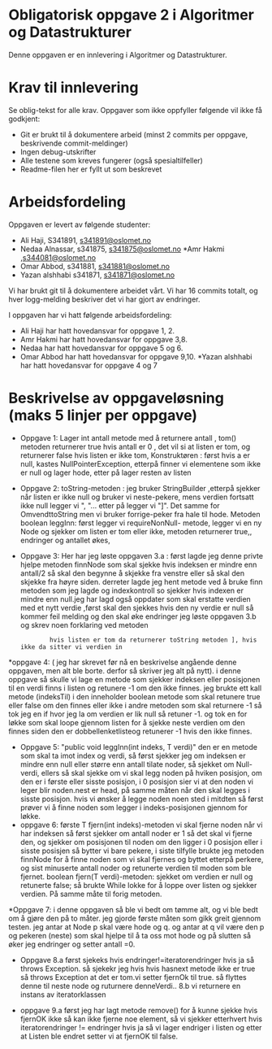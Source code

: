 # Obligatorisk oppgave 2 i Algoritmer og Datastrukturer

Denne oppgaven er en innlevering i Algoritmer og Datastrukturer. 

# Krav til innlevering

Se oblig-tekst for alle krav. Oppgaver som ikke oppfyller følgende vil ikke få godkjent:

* Git er brukt til å dokumentere arbeid (minst 2 commits per oppgave, beskrivende commit-meldinger)	
* Ingen debug-utskrifter
* Alle testene som kreves fungerer (også spesialtilfeller)
* Readme-filen her er fyllt ut som beskrevet

# Arbeidsfordeling

Oppgaven er levert av følgende studenter:
* Ali Haji, S341891, s341891@oslomet.no
* Nedaa Alnassar, s341875, s341875@oslomet.no
*Amr Hakmi ,s344081@oslomet.no
* Omar Abbod, s341881, s341881@oslomet.no
* Yazan alshhabi s341871, s341871@oslomet.no

Vi har brukt git til å dokumentere arbeidet vårt. Vi har 16 commits totalt, og hver logg-melding beskriver det vi har gjort av endringer.

I oppgaven har vi hatt følgende arbeidsfordeling:
* Ali Haji har hatt hovedansvar for oppgave 1, 2. 
* Amr Hakmi har hatt hovedansvar for oppgave 3,8. 
* Nedaa har hatt hovedansvar for oppgave 5 og 6. 
* Omar Abbod har hatt hovedansvar for oppgave 9,10.
*Yazan alshhabi har hatt hovedansvar for oppgave 4 og 7

# Beskrivelse av oppgaveløsning (maks 5 linjer per oppgave)

* Oppgave 1: Lager int antall metode med å returnere antall , 
              tom() metoden  returnerer true hvis antall er 0 , det vil si at listen er tom, 
              og returnerer false hvis listen er ikke tom,
             Konstruktøren : først hvis a er null, kastes NullPointerException, 
             etterpå finner vi elementene som ikke er null og lager hode, 
             etter på lager resten av listen
* Oppgave 2: toString-metoden : jeg bruker StringBuilder ,etterpå  sjekker når listen er ikke null og bruker vi neste-pekere, mens 
              verdien fortsatt ikke null legger vi ", "... etter på legger vi "]".
             Det samme for OmvendttoString men vi bruker forrige-peker fra hale til hode.
             Metoden boolean leggInn: først legger vi requireNonNull- metode, legger vi en ny Node og sjekker om listen er tom eller ikke,
             metoden returnerer true,, endringer og antallet økes,
* Oppgave 3: Her har jeg løste oppgaven 3.a : først lagde jeg denne privte hjelpe metoden finnNode som skal sjekke hvis
 indeksen er mindre enn antall/2 så skal den begynne å skjekke fra venstre eller så skal den skjekke fra høyre siden.
             derreter lagde jeg hent metode ved å bruke finn metoden som jeg lagde og indexkontroll so sjekker hvis
              indexen er mindre enn null.jeg har lagd også oppdater som skal erstatte verdien med et nytt verdie ,først
               skal den sjekkes hvis den ny verdie er null så kommer feil melding og den skal øke endringer
             jeg løste oppgaven 3.b og skrev noen forklaring ved metoden            
             
              hvis listen er tom da returnerer toString metoden ], hvis ikke da sitter vi verdien in 
*oppgave 4: ( jeg har skrevet før nå en beskrivelse angående denne oppgaven, men alt ble borte. derfor så skriver jeg alt på nytt). 
i denne oppgave så skulle vi lage en metode som sjekker indeksen eller posisjonen til en verdi finns i listen og retunere -1 om den ikke
finnes. jeg brukte ett kall metode (indeksTil) i den inneholder boolean metode som skal retunere true eller false om den finnes eller ikke
i andre metoden som skal returnere -1 så tok jeg en if hvor jeg la om verdien er lik null så retuner -1. og tok en for løkke som skal loope
gjennom listen for å sjekke neste verdien om den finnes siden den er dobbellenketlisteog retunerer -1 hvis den ikke finnes.
* Oppgave 5: "public void leggInn(int indeks, T verdi)" den er en metode som skal ta imot index og verdi,
 så først sjekker jeg om indeksen er mindre enn null eller større enn antall tilate noder,
 så sjekket om Null-verdi, ellers så skal sjekke om vi skal legg noden på hviken posisjon,
 om den er i første eller sisste posisjon, i 0 posisjon sier vi at den noden vi leger blir noden.nest er head, på samme måten når den skal legges i sisste posisjon.
 hvis vi ønsker å legge noden noen sted i mitdten så først prøver vi å finne noden som legger i indeks-posisjonen gjennom for løkke.
 * oppgave 6: første T fjern(int indeks)-metoden vi skal fjerne noden når vi har indeksen så først sjekker om antall noder er 1 så
 det skal vi fjerne den, og sjekker om posisjonen til noden om den ligger i 0 posisjon eller i sisste posisjen så bytter vi 
 bare pekere, i siste tilfylle brukte jeg metoden finnNode for å finne noden som vi skal fjernes og byttet etterpå perkere, og sist minuserte antall noder og retunerte verdien til moden som ble fjernet.
 boolean fjern(T verdi)-metoden: sjekket om verdien er null og retunerte false; så brukte While lokke for å loppe over listen og sjekker verdien.
 På samme måte til forig metoden.

*Oppgave 7: i denne oppgaven så ble vi bedt om tømme alt, og vi ble bedt om å gjøre den på to måter. jeg gjorde første måten som gikk greit
 gjennom testen. jeg antar at Node<T> p skal være hode og q. og antar at q vil være den p og pekeren (neste) som skal hjelpe til å ta oss 
mot hode og på slutten så øker jeg endringer og setter antall =0.

 
* Oppgave 8.a først sjekeks hvis endringer!=iteratorendringer hvis ja så throws Exception. så sjekekr jeg hvis hvis
hasnext metode ikke er true så throws Exception at det er tom.vi setter fjernOk til true. så flyttes denne til neste node
og ruturnere denneVerdi.. 8.b vi returnere en instans av iteratorklassen 

* oppgave 9.a først jeg har lagt metode remove() for å kunne sjekke hvis fjernOK ikke så kan ikke fjerne noe element,
 så vi sjekker etterhvert hvis iteratorendringer != endringer hvis ja 
så vi lager endriger i listen og etter at Listen ble endret setter vi at fjernOK til false.